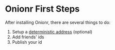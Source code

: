 # Onionr First Steps

After installing Onionr, there are several things to do:

1. Setup a [deterministic address](usage/deterministic.md) (optional)
2. Add friends' ids
3. Publish your id